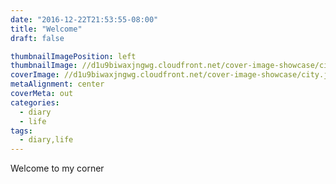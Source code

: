 ```yaml
---
date: "2016-12-22T21:53:55-08:00"
title: "Welcome"
draft: false

thumbnailImagePosition: left
thumbnailImage: //d1u9biwaxjngwg.cloudfront.net/cover-image-showcase/city-750.jpg
coverImage: //d1u9biwaxjngwg.cloudfront.net/cover-image-showcase/city.jpg
metaAlignment: center
coverMeta: out
categories:
  - diary
  - life
tags:
  - diary,life
---
```


Welcome to my corner
